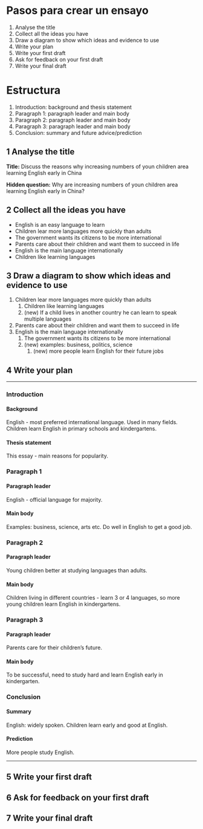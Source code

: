 # Pasos para crear un ensayo

1. Analyse the title
2. Collect all the ideas you have
3. Draw a diagram to show which ideas and evidence to use
4. Write your plan
5. Write your first draft
6. Ask for feedback on your first draft
7. Write your final draft

# Estructura

1. Introduction: background and thesis statement
2. Paragraph 1: paragraph leader and main body
3. Paragraph 2: paragraph leader and main body
4. Paragraph 3: paragraph leader and main body
5. Conclusion: summary and future advice/prediction

## 1 Analyse the title

**Title:** Discuss the reasons why increasing numbers of youn children area learning English early in China

**Hidden question:** Why are increasing numbers of youn children area learning English early in China?

## 2 Collect all the ideas you have

* English is an easy language to learn
* Children lear more languages more quickly than adults
* The government wants its citizens to be more international
* Parents care about their children and want them to succeed in life
* English is the main language internationally
* Children like learning languages

## 3 Draw a diagram to show which ideas and evidence to use

1. Children lear more languages more quickly than adults
   1. Children like learning languages
   2. (new) If a child lives in another country he can learn to speak multiple languages
2. Parents care about their children and want them to succeed in life
3. English is the main language internationally
   1. The government wants its citizens to be more international
   2. (new) examples: business, politics, science
      1. (new) more people learn English for their future jobs

## 4 Write your plan

***

### Introduction

#### Background

English - most preferred international language. Used in many fields. Children learn English in primary schools and kindergartens.

#### Thesis statement

This essay - main reasons for popularity.

### Paragraph 1

#### Paragraph leader

English - official language for majority.

#### Main body

Examples: business, science, arts etc. Do well in English to get a good job.

### Paragraph 2

#### Paragraph leader

Young children better at studying languages than adults.

#### Main body

Children living in different countries - learn 3 or 4 languages, so more young children learn English in kindergartens.

### Paragraph 3

#### Paragraph leader

Parents care for their children’s future.

#### Main body

To be successful, need to study hard and learn English early in kindergarten.

### Conclusion

#### Summary

English: widely spoken. Children learn early and good at English.

#### Prediction

More people study English.

***

## 5 Write your first draft

## 6 Ask for feedback on your first draft

## 7 Write your final draft
